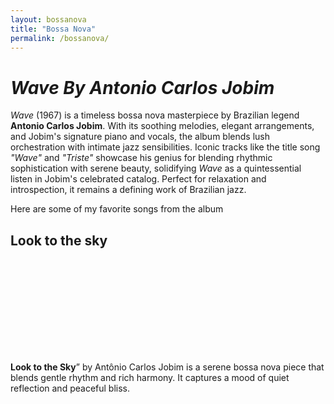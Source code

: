 ```yaml
---
layout: bossanova
title: "Bossa Nova"
permalink: /bossanova/
---
```

# ***Wave By Antonio Carlos Jobim***

*Wave* (1967) is a timeless bossa nova masterpiece by Brazilian legend **Antonio Carlos Jobim**. With its soothing melodies, elegant arrangements, and Jobim's signature piano and vocals, the album blends lush orchestration with intimate jazz sensibilities. Iconic tracks like the title song *"Wave"* and *"Triste"* showcase his genius for blending rhythmic sophistication with serene beauty, solidifying *Wave* as a quintessential listen in Jobim's celebrated catalog. Perfect for relaxation and introspection, it remains a defining work of Brazilian jazz.

Here are some of my favorite songs from the album

## Look to the sky

<script src="https://fast.wistia.com/player.js" async></script><script src="https://fast.wistia.com/embed/w4hen8abfv.js" async type="module"></script><style>wistia-player[media-id='w4hen8abfv']:not(:defined) { background: center / contain no-repeat url('https://fast.wistia.com/embed/medias/w4hen8abfv/swatch'); display: block; filter: blur(5px); }</style> <wistia-player media-id="w4hen8abfv" aspect="1.0" style="width: 150px;height: 150px;"></wistia-player>

**Look to the Sky**” by Antônio Carlos Jobim is a serene bossa nova piece that blends gentle rhythm and rich harmony. It captures a mood of quiet reflection and peaceful bliss.
